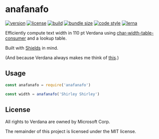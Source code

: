 # anafanafo

[![version](https://img.shields.io/npm/v/anafanafo.svg?style=flat-square)][npm]
[![license](https://img.shields.io/npm/l/anafanafo.svg?style=flat-square)][npm]
[![build](https://img.shields.io/circleci/project/github/metabolize/anafanafo.svg?style=flat-square)][build]
[![bundle size](https://img.shields.io/bundlephobia/minzip/anafanafo.svg?style=flat-square)][bundlephobia]
[![code style](https://img.shields.io/badge/code_style-prettier-ff69b4.svg?style=flat-square)][prettier]
[![lerna](https://img.shields.io/badge/maintained%20with-lerna-cc00ff.svg?style=flat-square)][lerna]

[npm]: https://npmjs.com/anafanafo
[build]: https://circleci.com/gh/metabolize/anafanafo/tree/master
[bundlephobia]: https://bundlephobia.com/result?p=anafanafo
[prettier]: https://prettier.io/
[lerna]: https://lernajs.io/

Efficiently compute text width in 110 pt Verdana using [char-width-table-consumer][]
and a lookup table.

Built with [Shields][] in mind.

(And because Verdana always makes me think of [this][the name game].)

[char-width-table-consumer]: ../char-width-table-consumer
[shields]: https://github.com/badges/shields/
[the name game]: https://www.youtube.com/watch?v=5MJLi5_dyn0

## Usage

```js
const anafanafo = require('anafanafo')

const width = anafanafo('Shirley Shirley')
```

## License

All rights to Verdana are owned by Microsoft Corp.

The remainder of this project is licensed under the MIT license.
